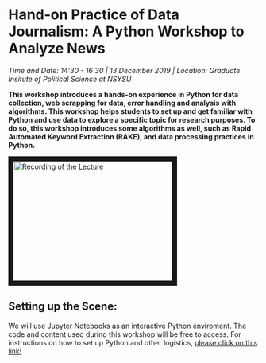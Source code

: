 # Hand-on Practice of Data Journalism: A Python Workshop to Analyze News
_Time and Date: 14:30 - 16:30 | 13 December 2019 |
Location: Graduate Insitute of Political Science at NSYSU_

__This workshop introduces a hands-on experience in Python for data collection, web scrapping for data, error handling and analysis with algorithms. This workshop helps students to set up and get familiar with Python and use  data to explore a specific topic for research purposes. To do so, this workshop introduces some algorithms as well, such as Rapid Automated Keyword Extraction (RAKE),  and data processing practices in Python.__



<p align="center> ### You can watch the full lecture  ### </p>

<p align= "center"> <a href="http://www.youtube.com/watch?feature=player_embedded&v=u2lb25U2S1Q
" target="_blank"><img src="http://img.youtube.com/vi/u2lb25U2S1Q/0.jpg" 
alt="Recording of the Lecture" width="320" height="240" border="10" /></a></p>


## Setting up the Scene:
We will use Jupyter Notebooks as an interactive Python enviroment. The code and content used during this workshop will be free to access. For instructions on how to set up Python and other logistics, [please click on this link!](https://github.com/edbezci/python-journalism/blob/master/0%20-%20Setting%20the%20Scene.ipynb)


